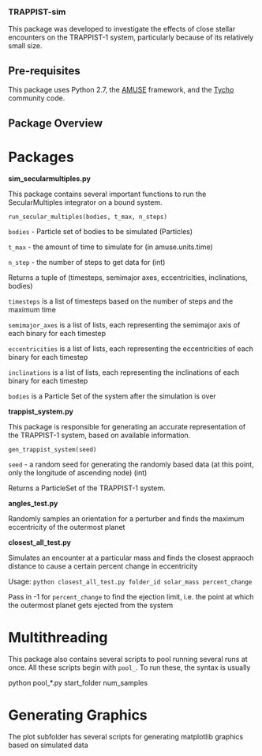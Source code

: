 ### TRAPPIST-sim 

This package was developed to investigate the effects of close stellar encounters on the TRAPPIST-1 system, particularly because of its relatively small size.

## Pre-requisites

This package uses Python 2.7, the [AMUSE](https://github.com/amusecode/amuse) framework, and the [Tycho](https://github.com/JPGlaser/Tycho) community code.

## Package Overview

# Packages 

**sim_secularmultiples.py**

This package contains several important functions to run the SecularMultiples integrator on a bound system. 

`run_secular_multiples(bodies, t_max, n_steps)`

`bodies` - Particle set of bodies to be simulated (Particles)

`t_max` - the amount of time to simulate for (in amuse.units.time)

`n_step` - the number of steps to get data for (int)

Returns a tuple of (timesteps, semimajor axes, eccentricities, inclinations, bodies)

`timesteps` is a list of timesteps based on the number of steps and the maximum time

`semimajor_axes` is a list of lists, each representing the semimajor axis of each binary for each timestep

`eccentricities` is a list of lists, each representing the eccentricities of each binary for each timestep

`inclinations` is a list of lists, each representing the inclinations of each binary for each timestep

`bodies` is a Particle Set of the system after the simulation is over

**trappist_system.py**

This package is responsible for generating an accurate representation of the TRAPPIST-1 system, based on available information.

`gen_trappist_system(seed)`

`seed` - a random seed for generating the randomly based data (at this point, only the longitude of ascending node) (int)

Returns a ParticleSet of the TRAPPIST-1 system.

**angles_test.py**

Randomly samples an orientation for a perturber and finds the maximum eccentricity of the outermost planet

**closest_all_test.py**

Simulates an encounter at a particular mass and finds the closest appraoch distance to cause a certain percent change in 
eccentricity

Usage: `python closest_all_test.py folder_id solar_mass percent_change`

Pass in -1 for `percent_change` to find the ejection limit, i.e. the point at which the outermost planet gets ejected from the system

# Multithreading

This package also contains several scripts to pool running several runs at once. All these scripts begin with `pool_`. To
run these, the syntax is usually

python pool_*.py start_folder num_samples

# Generating Graphics

The plot subfolder has several scripts for generating matplotlib graphics based on simulated data
